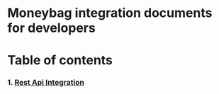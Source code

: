 # Moneybag integration documents for developers

# Table of contents
### 1. [Rest Api Integration](./rest-api-integraion.md)
